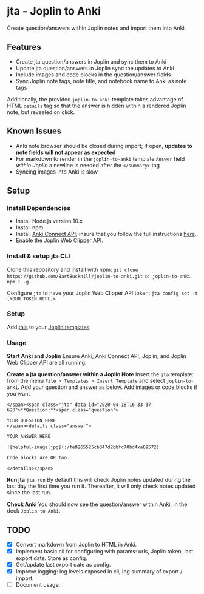 # jta - Joplin to Anki

Create question/answers within Joplin notes and import them into Anki.

## Features

- Create jta question/answers in Joplin and sync them to Anki
- Update jta question/answers in Joplin sync the updates to Anki
- Include images and code blocks in the question/answer fields
- Sync Joplin note tags, note title, and notebook name to Anki as note tags

Additionally, the provided `joplin-to-anki` template takes advantage of HTML `details` tag so that the answer is hidden within a rendered Joplin note, but revealed on click.

## Known Issues

- Anki note browser should be closed during import; if open, **updates to note fields will not appear as expected**
- For markdown to render in the `joplin-to-anki` template `Answer` field _within Joplin_ a newline is needed after the `</summary>` tag
- Syncing images into Anki is slow

## Setup

### Install Dependencies

- Install Node.js version 10.x
- Install npm
- Install [Anki Connect API](https://ankiweb.net/shared/info/2055492159); insure that you follow the full instructions [here](https://foosoft.net/projects/anki-connect/).
- Enable the [Joplin Web Clipper API](https://joplinapp.org/clipper/).

### Install & setup jta CLI

Clone this repository and install with npm:
`git clone https://github.com/BartBucknill/joplin-to-anki.git`
`cd joplin-to-anki`
`npm i -g .`

Configure `jta` to have your Joplin Web Clipper API token:
`jta config set -t [YOUR TOKEN HERE]>`

### Setup

Add [this](https://raw.githubusercontent.com/BartBucknill/joplin-to-anki/master/joplin-templates/joplin-to-anki.md) to your [Joplin templates](https://github.com/laurent22/joplin/blob/master/README.md#note-templates).

### Usage

**Start Anki and Joplin**
Ensure Anki, Anki Connect API, Joplin, and Joplin Web Clipper API are all running.

**Create a jta question/answer within a Joplin Note**
Insert the `jta` template: from the menu `File > Templates > Insert Template` and select `joplin-to-anki`.
Add your question and answer as below. Add images or code blocks if you want

```
</span><span class="jta" data-id="2020-04-18T16-33-37-620">**Question:**<span class="question">

YOUR QUESTION HERE
</span><details class="answer">

YOUR ANSWER HERE

![helpful-image.jpg](:/fe8265525cb347d2bbfc70bd4xa89572)

Code blocks are OK too.

</details></span>
```

**Run jta**
`jta run`
By default this will check Joplin notes updated during the last day the first time you run it. Thereafter, it will only check notes updated since the last run.

**Check Anki**
You should now see the question/answer within Anki, in the deck `Joplin to Anki`.

## TODO

- [x] Convert markdown from Joplin to HTML in Anki.
- [x] Implement basic cli for configuring with params: urls, Joplin token, last export date. Store as config.
- [x] Get/update last export date as config.
- [x] Improve logging: log levels exposed in cli, log summary of export / import.
- [ ] Document usage.
